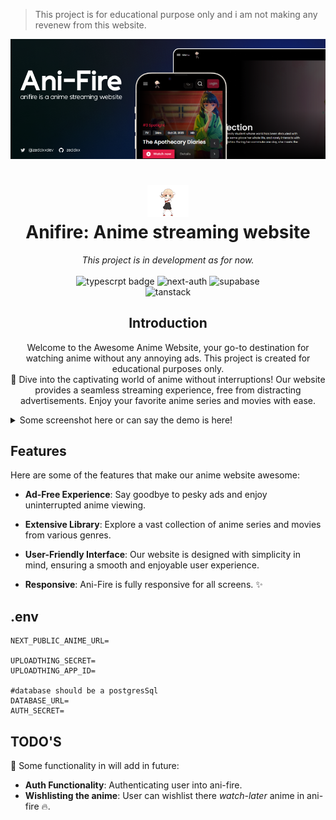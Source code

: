 > This project is for educational purpose only and i am not making any revenew from this website.

<img src="/public/ani-fire-cover.png" alt="banner image"/>

<h1 align="center">
  <img src="/public/assets/nav.gif" alt="anifire logo" width="66" /> </br>
  Anifire: Anime streaming website
</h1>

<p align="center">
  <i>
 This project is in development as for now.
</i>
  <br />
  <br />
  <img src="https://img.shields.io/badge/NextJs-Typescript-blue" alt="typescrpt badge" />
  <img src="https://img.shields.io/badge/NextAuth%20Credentials-8A2BE2" alt="next-auth" />
  <img src="https://img.shields.io/badge/Supabase-386641" alt="supabase" />
  <br/>
  <img src="https://img.shields.io/badge/react%20tanstack%20query-E63946" alt="tanstack" />
</p>

<h2 align="center">
  Introduction
</h2>
<p align="center">
  Welcome to the Awesome Anime Website, your go-to destination for watching anime without any annoying ads. This project is created for educational purposes only.</br >
  🎉 Dive into the captivating world of anime without interruptions! Our website provides a seamless streaming experience, free from distracting advertisements. Enjoy your favorite anime series and movies with ease.
</p>



<details>
  <summary>
    Some screenshot here or can say the demo is here!
  </summary>
  <img src="/public/cover.png" alt="intro image" />
</details>

## Features

Here are some of the features that make our anime website awesome:

- **Ad-Free Experience**: Say goodbye to pesky ads and enjoy uninterrupted anime viewing.

- **Extensive Library**: Explore a vast collection of anime series and movies from various genres.

- **User-Friendly Interface**: Our website is designed with simplicity in mind, ensuring a smooth and enjoyable user experience.

- **Responsive**: Ani-Fire is fully responsive for all screens. ✨

## .env
```
NEXT_PUBLIC_ANIME_URL=

UPLOADTHING_SECRET=
UPLOADTHING_APP_ID=

#database should be a postgresSql
DATABASE_URL=
AUTH_SECRET=
```

## TODO'S

🤔 Some functionality in will add in future:

- **Auth Functionality**: Authenticating user into ani-fire.
- **Wishlisting the anime**: User can wishlist there *watch-later* anime in ani-fire 🔥.
